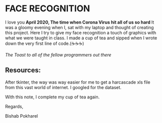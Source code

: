 # FACE RECOGNITION
I love you
<b> April 2020, The time when Corona Virus hit all of us so hard
</b>
It was a gloomy evening when I, sat with my laptop and thought of creating this project. Here I try to give my face recognition a touch of graphics with what we were taught in class. 
I made a cup of tea and sipped when I wrote down the very first line of code.(☕☕☕) 

<i> The Toast to all of the fellow programmers out there </i>
  
  ## Resources: 
  After tkinter, the way was way easier for me to get a harcascade xls file from this vast world of internet. I googled for the dataset.
  
 
With this note, I complete my cup of tea again.

Regards,

Bishab Pokharel

  
